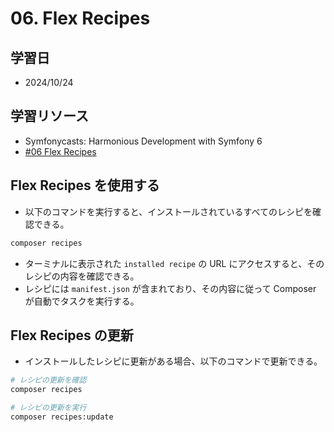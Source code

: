 # 06. Flex Recipes

## 学習日

- 2024/10/24

## 学習リソース

- Symfonycasts: Harmonious Development with Symfony 6
- [#06 Flex Recipes](https://symfonycasts.com/screencast/symfony6/flex-recipes)

## Flex Recipes を使用する

- 以下のコマンドを実行すると、インストールされているすべてのレシピを確認できる。

```bash
composer recipes
```

- ターミナルに表示された `installed recipe` の URL にアクセスすると、そのレシピの内容を確認できる。
- レシピには `manifest.json` が含まれており、その内容に従って Composer が自動でタスクを実行する。

## Flex Recipes の更新

- インストールしたレシピに更新がある場合、以下のコマンドで更新できる。

```bash
# レシピの更新を確認
composer recipes

# レシピの更新を実行
composer recipes:update
```
